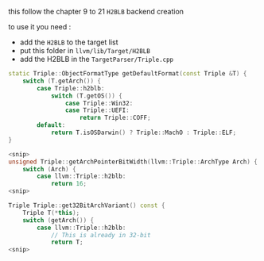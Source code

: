 this follow the chapter 9 to 21 `H2BLB` backend creation

to use it you need :
* add the `H2BLB` to the target list
* put this folder in `llvm/lib/Target/H2BLB`
* add the H2BLB in the `TargetParser/Triple.cpp`
```cpp
static Triple::ObjectFormatType getDefaultFormat(const Triple &T) {
    switch (T.getArch()) {
        case Triple::h2blb:
            switch (T.getOS()) {
                case Triple::Win32:
                case Triple::UEFI:
                    return Triple::COFF;
        default:
            return T.isOSDarwin() ? Triple::MachO : Triple::ELF;
}

<snip>
unsigned Triple::getArchPointerBitWidth(llvm::Triple::ArchType Arch) {
    switch (Arch) {
        case llvm::Triple::h2blb:
            return 16;
<snip>

Triple Triple::get32BitArchVariant() const {
    Triple T(*this);
    switch (getArch()) {
        case llvm::Triple::h2blb:
            // This is already in 32-bit
            return T;
<snip>
```
